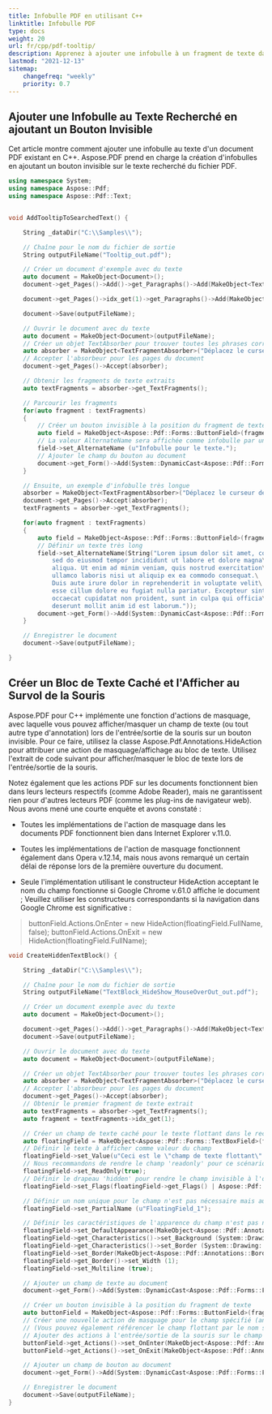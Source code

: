 ```yaml
---
title: Infobulle PDF en utilisant C++
linktitle: Infobulle PDF
type: docs
weight: 20
url: fr/cpp/pdf-tooltip/
description: Apprenez à ajouter une infobulle à un fragment de texte dans un PDF en utilisant C++ et Aspose.PDF
lastmod: "2021-12-13"
sitemap:
    changefreq: "weekly"
    priority: 0.7
---
```


## Ajouter une Infobulle au Texte Recherché en ajoutant un Bouton Invisible

Cet article montre comment ajouter une infobulle au texte d'un document PDF existant en C++. Aspose.PDF prend en charge la création d'infobulles en ajoutant un bouton invisible sur le texte recherché du fichier PDF.

```cpp
using namespace System;
using namespace Aspose::Pdf;
using namespace Aspose::Pdf::Text;


void AddTooltipToSearchedText() {

    String _dataDir("C:\\Samples\\");

    // Chaîne pour le nom du fichier de sortie
    String outputFileName("Tooltip_out.pdf");

    // Créer un document d'exemple avec du texte
    auto document = MakeObject<Document>();
    document->get_Pages()->Add()->get_Paragraphs()->Add(MakeObject<TextFragment>("Déplacez le curseur de la souris ici pour afficher une infobulle"));

    document->get_Pages()->idx_get(1)->get_Paragraphs()->Add(MakeObject<TextFragment>("Déplacez le curseur de la souris ici pour afficher une infobulle très longue"));

    document->Save(outputFileName);

    // Ouvrir le document avec du texte
    auto document = MakeObject<Document>(outputFileName);
    // Créer un objet TextAbsorber pour trouver toutes les phrases correspondant à l'expression régulière
    auto absorber = MakeObject<TextFragmentAbsorber>("Déplacez le curseur de la souris ici pour afficher une infobulle");
    // Accepter l'absorbeur pour les pages du document
    document->get_Pages()->Accept(absorber);

    // Obtenir les fragments de texte extraits
    auto textFragments = absorber->get_TextFragments();

    // Parcourir les fragments
    for(auto fragment : textFragments)
    {
        // Créer un bouton invisible à la position du fragment de texte
        auto field = MakeObject<Aspose::Pdf::Forms::ButtonField>(fragment->get_Page(), fragment->get_Rectangle());
        // La valeur AlternateName sera affichée comme infobulle par une application de visualisation
        field->set_AlternateName (u"Infobulle pour le texte.");
        // Ajouter le champ du bouton au document
        document->get_Form()->Add(System::DynamicCast<Aspose::Pdf::Forms::Field>(field));
    }

    // Ensuite, un exemple d'infobulle très longue
    absorber = MakeObject<TextFragmentAbsorber>("Déplacez le curseur de la souris ici pour afficher une infobulle très longue");
    document->get_Pages()->Accept(absorber);
    textFragments = absorber->get_TextFragments();

    for(auto fragment : textFragments)
    {
        auto field = MakeObject<Aspose::Pdf::Forms::ButtonField>(fragment->get_Page(), fragment->get_Rectangle());
        // Définir un texte très long
        field->set_AlternateName(String("Lorem ipsum dolor sit amet, consectetur adipiscing elit,\
            sed do eiusmod tempor incididunt ut labore et dolore magna\
            aliqua. Ut enim ad minim veniam, quis nostrud exercitation\
            ullamco laboris nisi ut aliquip ex ea commodo consequat.\
            Duis aute irure dolor in reprehenderit in voluptate velit\
            esse cillum dolore eu fugiat nulla pariatur. Excepteur sint\
            occaecat cupidatat non proident, sunt in culpa qui officia\
            deserunt mollit anim id est laborum."));
        document->get_Form()->Add(System::DynamicCast<Aspose::Pdf::Forms::Field>(field));
    }

    // Enregistrer le document
    document->Save(outputFileName);

}
```

## Créer un Bloc de Texte Caché et l'Afficher au Survol de la Souris

Aspose.PDF pour C++ implémente une fonction d'actions de masquage, avec laquelle vous pouvez afficher/masquer un champ de texte (ou tout autre type d'annotation) lors de l'entrée/sortie de la souris sur un bouton invisible. Pour ce faire, utilisez la classe Aspose.Pdf.Annotations.HideAction pour attribuer une action de masquage/affichage au bloc de texte. Utilisez l'extrait de code suivant pour afficher/masquer le bloc de texte lors de l'entrée/sortie de la souris.

Notez également que les actions PDF sur les documents fonctionnent bien dans leurs lecteurs respectifs (comme Adobe Reader), mais ne garantissent rien pour d'autres lecteurs PDF (comme les plug-ins de navigateur web). Nous avons mené une courte enquête et avons constaté :

- Toutes les implémentations de l'action de masquage dans les documents PDF fonctionnent bien dans Internet Explorer v.11.0.
- Toutes les implémentations de l'action de masquage fonctionnent également dans Opera v.12.14, mais nous avons remarqué un certain délai de réponse lors de la première ouverture du document.

- Seule l'implémentation utilisant le constructeur HideAction acceptant le nom du champ fonctionne si Google Chrome v.61.0 affiche le document ; Veuillez utiliser les constructeurs correspondants si la navigation dans Google Chrome est significative :

>buttonField.Actions.OnEnter = new HideAction(floatingField.FullName, false);
>buttonField.Actions.OnExit = new HideAction(floatingField.FullName);

```cpp
void CreateHiddenTextBlock() {

    String _dataDir("C:\\Samples\\");

    // Chaîne pour le nom du fichier de sortie
    String outputFileName("TextBlock_HideShow_MouseOverOut_out.pdf");

    // Créer un document exemple avec du texte
    auto document = MakeObject<Document>();

    document->get_Pages()->Add()->get_Paragraphs()->Add(MakeObject<TextFragment>("Déplacez le curseur de la souris ici pour afficher le texte flottant"));
    document->Save(outputFileName);

    // Ouvrir le document avec du texte
    auto document = MakeObject<Document>(outputFileName);

    // Créer un objet TextAbsorber pour trouver toutes les phrases correspondant à l'expression régulière
    auto absorber = MakeObject<TextFragmentAbsorber>("Déplacez le curseur de la souris ici pour afficher le texte flottant");
    // Accepter l'absorbeur pour les pages du document
    document->get_Pages()->Accept(absorber);
    // Obtenir le premier fragment de texte extrait
    auto textFragments = absorber->get_TextFragments();
    auto fragment = textFragments->idx_get(1);

    // Créer un champ de texte caché pour le texte flottant dans le rectangle spécifié de la page
    auto floatingField = MakeObject<Aspose::Pdf::Forms::TextBoxField>(fragment->get_Page(), MakeObject<Rectangle>(100, 700, 220, 740));
    // Définir le texte à afficher comme valeur du champ
    floatingField->set_Value(u"Ceci est le \"champ de texte flottant\".");
    // Nous recommandons de rendre le champ 'readonly' pour ce scénario
    floatingField->set_ReadOnly(true);
    // Définir le drapeau 'hidden' pour rendre le champ invisible à l'ouverture du document
    floatingField->set_Flags(floatingField->get_Flags() | Aspose::Pdf::Annotations::AnnotationFlags::Hidden);

    // Définir un nom unique pour le champ n'est pas nécessaire mais autorisé
    floatingField->set_PartialName (u"FloatingField_1");

    // Définir les caractéristiques de l'apparence du champ n'est pas nécessaire mais l'améliore
    floatingField->set_DefaultAppearance(MakeObject<Aspose::Pdf::Annotations::DefaultAppearance>("Helv", 10, Color::get_Blue()));
    floatingField->get_Characteristics()->set_Background (System::Drawing::Color::get_LightBlue());
    floatingField->get_Characteristics()->set_Border (System::Drawing::Color::get_DarkBlue());
    floatingField->set_Border(MakeObject<Aspose::Pdf::Annotations::Border>(floatingField));
    floatingField->get_Border()->set_Width (1);
    floatingField->set_Multiline (true);

    // Ajouter un champ de texte au document
    document->get_Form()->Add(System::DynamicCast<Aspose::Pdf::Forms::Field>(floatingField));

    // Créer un bouton invisible à la position du fragment de texte
    auto buttonField = MakeObject<Aspose::Pdf::Forms::ButtonField>(fragment->get_Page(), fragment->get_Rectangle());
    // Créer une nouvelle action de masquage pour le champ spécifié (annotation) et le drapeau d'invisibilité.
    // (Vous pouvez également référencer le champ flottant par le nom si vous l'avez spécifié ci-dessus.)
    // Ajouter des actions à l'entrée/sortie de la souris sur le champ de bouton invisible
    buttonField->get_Actions()->set_OnEnter(MakeObject<Aspose::Pdf::Annotations::HideAction>(floatingField, false));
    buttonField->get_Actions()->set_OnExit(MakeObject<Aspose::Pdf::Annotations::HideAction>(floatingField));

    // Ajouter un champ de bouton au document
    document->get_Form()->Add(System::DynamicCast<Aspose::Pdf::Forms::Field>(buttonField));

    // Enregistrer le document
    document->Save(outputFileName);
}
```